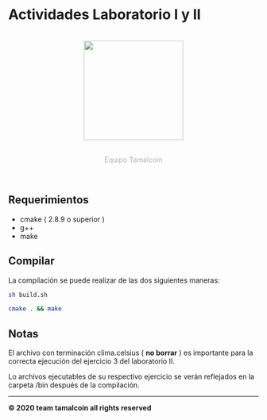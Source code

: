 # Actividades Laboratorio I y II

<div align="center">
    <br>
    <img src="https://i.imgur.com/KzWtOlf.png" height="200px">
    <br>
    <br>
    <p style="color: rgba(0,0,0,0.3)">Equipo Tamalcoin</p>
    <br>
</div>

## Requerimientos
- cmake ( 2.8.9  o superior )
- g++
- make

## Compilar

La compilación se puede realizar de las dos siguientes maneras:

``` bash
sh build.sh
```

``` bash
cmake . && make
```

## Notas

El archivo con terminación clima.celsius ( <strong>no borrar</strong> ) es importante para la correcta ejecución del ejercicio 3 del laboratorio II.

Lo archivos ejecutables de su respectivo ejercicio se verán reflejados en la carpeta /bin después de la compilación.


<hr/>
<strong>© 2020 team tamalcoin all rights reserved</strong>
